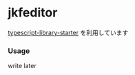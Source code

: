 # jkfeditor
[typescript-library-starter](https://github.com/alexjoverm/typescript-library-starter) を利用しています

### Usage
write later
